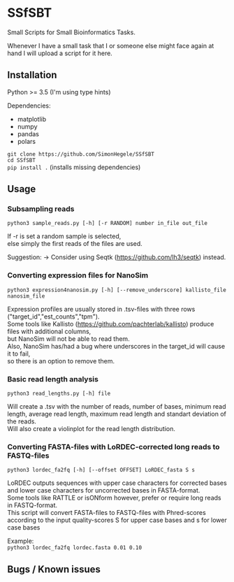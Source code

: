 # SSfSBT
Small Scripts for Small Bioinformatics Tasks.

Whenever I have a small task that I or someone else might face again at hand I will upload a script for it here.

## Installation

Python >= 3.5 (I'm using type hints)

Dependencies:
- matplotlib
- numpy
- pandas
- polars

`git clone https://github.com/SimonHegele/SSfSBT`<br>
`cd SSfSBT`<br>
`pip install .` (installs missing dependencies)

## Usage

### Subsampling reads

`python3 sample_reads.py [-h] [-r RANDOM] number in_file out_file`

If -r is set a random sample is selected,<br>
else simply the first reads of the files are used.

Suggestion: -> Consider using Seqtk (https://github.com/lh3/seqtk) instead.

### Converting expression files for NanoSim

`python3 expression4nanosim.py [-h] [--remove_underscore] kallisto_file nanosim_file`

Expression profiles are usually stored in .tsv-files with three rows ("target_id","est_counts","tpm").<br>
Some tools like Kallisto (https://github.com/pachterlab/kallisto) produce files with additional columns,<br>
but NanoSim will not be able to read them.<br>
Also, NanoSim has/had a bug where underscores in the target_id will cause it to fail,<br>
so there is an option to remove them.

### Basic read length analysis

`python3 read_lengths.py [-h] file`

Will create a .tsv with the number of reads, number of bases, minimum read length, average read length, maximum read length and standart deviation of the reads.<br>
Will also create a violinplot for the read length distribution.

### Converting FASTA-files with LoRDEC-corrected long reads to FASTQ-files

`python3 lordec_fa2fq [-h] [--offset OFFSET] LoRDEC_fasta S s`

LoRDEC outputs sequences with upper case characters for corrected bases and lower case characters for uncorrected bases in FASTA-format.<br>
Some tools like RATTLE or isONform however, prefer or require long reads in FASTQ-format.<br>
This script will convert FASTA-files to FASTQ-files with Phred-scores according to the input quality-scores S for upper case bases and s for lower case bases<br>

Example:<br>
`python3 lordec_fa2fq lordec.fasta 0.01 0.10`

## Bugs / Known issues
